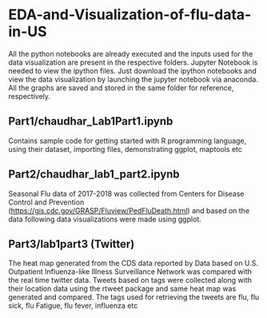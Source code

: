 # EDA-and-Visualization-of-flu-data-in-US
All the python notebooks are already executed and the inputs used for the data visualization are present in the respective folders. Jupyter Notebook is needed to view the ipython files. Just download the ipython notebooks and view the data visualization by launching the jupyter notebook via anaconda. All the graphs are saved and stored in the same folder for reference, respectively.

## Part1/chaudhar_Lab1Part1.ipynb
Contains sample code for getting started with R programming language, using their dataset, importing files, demonstrating ggplot, maptools etc

## Part2/chaudhar_lab1_part2.ipynb
Seasonal Flu data of 2017-2018 was collected from Centers for Disease Control and Prevention (https://gis.cdc.gov/GRASP/Fluview/PedFluDeath.html) and based on the data following data visualizations were made using ggplot.

## Part3/lab1part3 (Twitter)
The heat map generated from the CDS data reported by Data based on U.S. Outpatient Influenza-like Illness Surveillance Network was compared with the real time twitter data. Tweets based on tags were collected along with their location data using the rtweet package and same heat map was generated and compared. The tags used for retrieving the tweets are flu, flu sick, flu Fatigue, flu fever, influenza etc 
